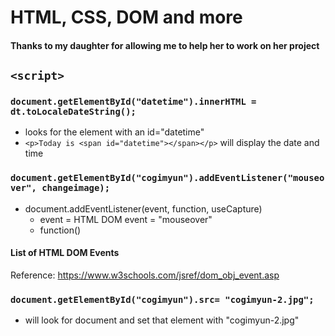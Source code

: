 # HTML, CSS, DOM and more

#### Thanks to my daughter for allowing me to help her to work on her project

## ```<script>```

### ```document.getElementById("datetime").innerHTML = dt.toLocaleDateString();```		
- looks for the element with an id="datetime"
- ```<p>Today is <span id="datetime"></span></p>``` will display the date and time




### ```document.getElementById("cogimyun").addEventListener("mouseover", changeimage);```
- document.addEventListener(event, function, useCapture) 
  - event = HTML DOM event = "mouseover"
  - function()

#### List of HTML DOM Events
Reference: https://www.w3schools.com/jsref/dom_obj_event.asp




### ```document.getElementById("cogimyun").src= "cogimyun-2.jpg";```
- will look for document and set that element with "cogimyun-2.jpg"

